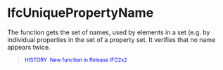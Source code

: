 # IfcUniquePropertyName

The function gets the set of names, used by elements in a set (e.g. by individual properties in the set of a property set. It verifies that no name appears twice.

> <small><font color="#0000FF">HISTORY  New function in
Release IFC2x2</font></small>
